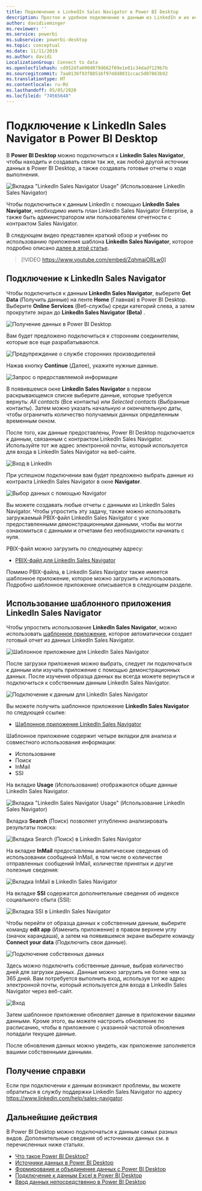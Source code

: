 ```yaml
---
title: Подключение к LinkedIn Sales Navigator в Power BI Desktop
description: Простое и удобное подключение к данным из LinkedIn и их использование с помощью приложения Power BI Desktop
author: davidiseminger
ms.reviewer: ''
ms.service: powerbi
ms.subservice: powerbi-desktop
ms.topic: conceptual
ms.date: 11/11/2019
ms.author: davidi
LocalizationGroup: Connect to data
ms.openlocfilehash: cd952dfa690d079d662f09e1e01c34dadf129b7b
ms.sourcegitcommit: 7aa0136f93f88516f97ddd8031ccac5d07863b92
ms.translationtype: HT
ms.contentlocale: ru-RU
ms.lasthandoff: 05/05/2020
ms.locfileid: "74565648"
---
```

# <a name="connect-to-linkedin-sales-navigator-in-power-bi-desktop"></a>Подключение к LinkedIn Sales Navigator в Power BI Desktop

В **Power BI Desktop** можно подключиться к **LinkedIn Sales Navigator**, чтобы находить и создавать связи так же, как любой другой источник данных в Power BI Desktop, а также создавать готовые отчеты о ходе выполнения.

![Вкладка "LinkedIn Sales Navigator Usage" (Использование LinkedIn Sales Navigator)](media/desktop-connect-linkedin-sales-navigator/linkedin-sales-navigator-01.png)


Чтобы подключиться к данным LinkedIn с помощью **LinkedIn Sales Navigator**, необходимо иметь план LinkedIn Sales Navigator Enterprise, а также быть администратором или пользователем отчетности с контрактом Sales Navigator.

В следующем видео представлен краткий обзор и учебник по использованию приложения шаблона **LinkedIn Sales Navigator**, которое подробно описано [далее в этой статье](#using-the-linkedin-sales-navigator-template-app). 

> [!VIDEO https://www.youtube.com/embed/ZqhmaiORLw0]

## <a name="connect-to-linkedin-sales-navigator"></a>Подключение к LinkedIn Sales Navigator

Чтобы подключиться к данным **LinkedIn Sales Navigator**, выберите **Get Data** (Получить данные) на ленте **Home** (Главная) в Power BI Desktop. Выберите **Online Services** (Веб-службы) среди категорий слева, а затем прокрутите экран до **LinkedIn Sales Navigator (Beta)** .

![Получение данных в Power BI Desktop](media/desktop-connect-linkedin-sales-navigator/linkedin-sales-navigator-02.png)

Вам будет предложено подключиться к сторонним соединителям, которые все еще разрабатываются. 

![Предупреждение о службе сторонних производителей](media/desktop-connect-linkedin-sales-navigator/linkedin-sales-navigator-03.png)

Нажав кнопку **Continue** (Далее), укажите нужные данные.

![Запрос о предоставляемой информации](media/desktop-connect-linkedin-sales-navigator/linkedin-sales-navigator-04.png)


В появившемся окне **LinkedIn Sales Navigator** в первом раскрывающемся списке выберите данные, которые требуется вернуть: *All contacts* (Все контакты) или *Selected contacts* (Выбранные контакты). Затем можно указать начальную и окончательную даты, чтобы ограничить количество получаемых данных определенным временным окном.

После того, как данные предоставлены, Power BI Desktop подключается к данным, связанным с контрактом LinkedIn Sales Navigator. Используйте тот же адрес электронной почты, который используется для входа в LinkedIn Sales Navigator на веб-сайте. 

![Вход в LinkedIn](media/desktop-connect-linkedin-sales-navigator/linkedin-sales-navigator-05.png)

При успешном подключении вам будет предложено выбрать данные из контракта LinkedIn Sales Navigator в окне **Navigator**.

![Выбор данных с помощью Navigator](media/desktop-connect-linkedin-sales-navigator/linkedin-sales-navigator-09.png)

Вы можете создавать любые отчеты с данными из LinkedIn Sales Navigator. Чтобы упростить эту задачу, также можно использовать загружаемый PBIX-файл LinkedIn Sales Navigator с уже предоставленными демонстрационными данными, чтобы вы могли ознакомиться с данными и отчетами без необходимости начинать с нуля.

PBIX-файл можно загрузить по следующему адресу:
* [PBIX-файл для LinkedIn Sales Navigator](service-template-apps-samples.md)

Помимо PBIX-файла, в LinkedIn Sales Navigator также имеется шаблонное приложение, которое можно загрузить и использовать. Подробно шаблонное приложение описывается в следующем разделе.


## <a name="using-the-linkedin-sales-navigator-template-app"></a>Использование шаблонного приложения LinkedIn Sales Navigator

Чтобы упростить использование **LinkedIn Sales Navigator**, можно использовать [шаблонное приложение](service-template-apps-overview.md), которое автоматически создает готовый отчет из данных LinkedIn Sales Navigator.

![Шаблонное приложение для LinkedIn Sales Navigator](media/desktop-connect-linkedin-sales-navigator/linkedin-sales-navigator-10.png)

После загрузки приложения можно выбрать, следует ли подключаться к данным или изучать приложение с помощью демонстрационных данных. После изучения образца данных вы всегда можете вернуться и подключиться к собственным данным LinkedIn Sales Navigator. 

![Подключение к данным для LinkedIn Sales Navigator](media/desktop-connect-linkedin-sales-navigator/linkedin-sales-navigator-11.png)



Вы можете получить шаблонное приложение **LinkedIn Sales Navigator** по следующей ссылке:
* [Шаблонное приложение LinkedIn Sales Navigator](https://appsource.microsoft.com/product/power-bi/pbi-contentpacks.linkedin_navigator-preview?flightCodes=17ad4c68-fbc5-4925-a351-139fd384ec33)

Шаблонное приложение содержит четыре вкладки для анализа и совместного использования информации:

* Использование
* Поиск
* InMail
* SSI

На вкладке **Usage** (Использование) отображаются общие данные LinkedIn Sales Navigator.

![Вкладка "LinkedIn Sales Navigator Usage" (Использование LinkedIn Sales Navigator)](media/desktop-connect-linkedin-sales-navigator/linkedin-sales-navigator-12.png)

Вкладка **Search** (Поиск) позволяет углубленно анализировать результаты поиска:

![Вкладка Search (Поиск) в LinkedIn Sales Navigator](media/desktop-connect-linkedin-sales-navigator/linkedin-sales-navigator-13.png)

На вкладке **InMail** предоставлены аналитические сведения об использовании сообщений InMail, в том числе о количестве отправленных сообщений InMail, количестве принятых и другие полезные сведения:

![Вкладка InMail в LinkedIn Sales Navigator](media/desktop-connect-linkedin-sales-navigator/linkedin-sales-navigator-14.png)

На вкладке **SSI** содержатся дополнительные сведения об индексе социального сбыта (SSI):

![Вкладка SSI в LinkedIn Sales Navigator](media/desktop-connect-linkedin-sales-navigator/linkedin-sales-navigator-15.png)

Чтобы перейти от образца данных к собственным данным, выберите команду **edit app** (Изменить приложение) в правом верхнем углу (значок карандаша), а затем на появившемся экране выберите команду **Connect your data** (Подключить свои данные).

![Подключение собственных данных](media/desktop-connect-linkedin-sales-navigator/linkedin-sales-navigator-16.png)

Здесь можно подключить собственные данные, выбрав количество дней для загрузки данных. Данные можно загрузить не более чем за 365 дней. Вам потребуется выполнить вход, используя тот же адрес электронной почты, который используется для входа в LinkedIn Sales Navigator через веб-сайт. 

![Вход](media/desktop-connect-linkedin-sales-navigator/linkedin-sales-navigator-17.png)

Затем шаблонное приложение обновляет данные в приложении вашими данными. Кроме этого, вы можете настроить обновление по расписанию, чтобы в приложение с указанной частотой обновления попадали текущие данные. 

После обновления данных можно увидеть, как приложение заполняется вашими собственными данными.

## <a name="getting-help"></a>Получение справки

Если при подключении к данным возникают проблемы, вы можете обратиться в службу поддержки LinkedIn Sales Navigator по адресу https://www.linkedin.com/help/sales-navigator. 

## <a name="next-steps"></a>Дальнейшие действия
В Power BI Desktop можно подключаться к данным самых разных видов. Дополнительные сведения об источниках данных см. в перечисленных ниже статьях.

* [Что такое Power BI Desktop?](desktop-what-is-desktop.md)
* [Источники данных в Power BI Desktop](desktop-data-sources.md)
* [Формирование и объединение данных с Power BI Desktop](desktop-shape-and-combine-data.md)
* [Подключение к данным Excel в Power BI Desktop](desktop-connect-excel.md)   
* [Ввод данных непосредственно в Power BI Desktop](desktop-enter-data-directly-into-desktop.md)   

